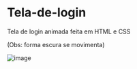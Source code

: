 # Tela-de-login

Tela de login animada feita em HTML e CSS

(Obs: forma escura se movimenta)

![image](https://user-images.githubusercontent.com/108961323/205312160-b665dd8b-b876-4a7a-b208-198012557821.png)

